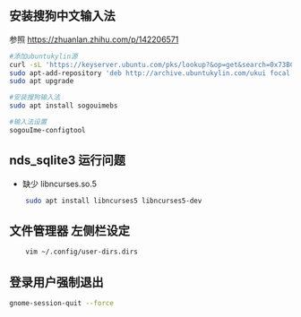 ## 安装搜狗中文输入法
参照 https://zhuanlan.zhihu.com/p/142206571
```bash
#添加ubuntukylin源
curl -sL 'https://keyserver.ubuntu.com/pks/lookup?&op=get&search=0x73BC8FBCF5DE40C6ADFCFFFA9C949F2093F565FF' | sudo apt-key add
sudo apt-add-repository 'deb http://archive.ubuntukylin.com/ukui focal main'
sudo apt upgrade

#安装搜狗输入法
sudo apt install sogouimebs

#输入法设置
sogouIme-configtool 
```

## nds_sqlite3 运行问题
- 缺少 libncurses.so.5
```bash
    sudo apt install libncurses5 libncurses5-dev
```

## 文件管理器 左侧栏设定
```bash
    vim ~/.config/user-dirs.dirs
```

## 登录用户强制退出
```bash
gnome-session-quit --force
```